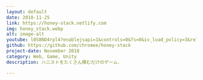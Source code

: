```yaml
---
layout: default
date: 2018-11-25
link: https://honey-stack.netlify.com
img: honey_stack.webp
alt: image-alt
youtube: l0S8ND4rpl4?enablejsapi=1&controls=0&fs=0&iv_load_policy=3&rel=0&showinfo=0&loop=1&start=10
github: https://github.com/chromee/honey-stack
project-date: November 2018
category: Web, Game, Unity
description: ハニストをたくさん積むだけのゲーム．

---
```

